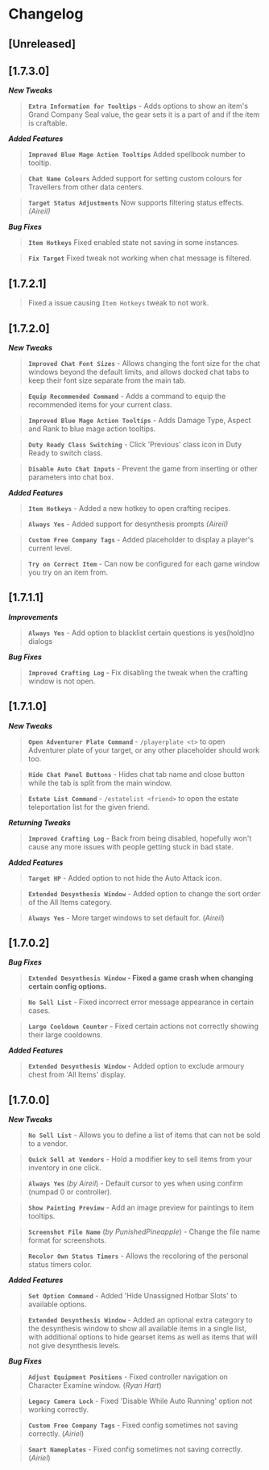 # Changelog

## [Unreleased]

## [1.7.3.0]

***New Tweaks***
> **`Extra Information for Tooltips`** - Adds options to show an item's Grand Company Seal value, the gear sets it is a part of and if the item is craftable.


***Added Features***
> **`Improved Blue Mage Action Tooltips`** Added spellbook number to tooltip.

> **`Chat Name Colours`** Added support for setting custom colours for Travellers from other data centers.

> **`Target Status Adjustments`** Now supports filtering status effects. *(Aireil)*

***Bug Fixes***
> **`Item Hotkeys`** Fixed enabled state not saving in some instances.

> **`Fix Target`** Fixed tweak not working when chat message is filtered.

## [1.7.2.1]
> Fixed a issue causing `Item Hotkeys` tweak to not work.

## [1.7.2.0]
***New Tweaks***
> **`Improved Chat Font Sizes`** - Allows changing the font size for the chat windows beyond the default limits, and allows docked chat tabs to keep their font size separate from the main tab.

> **`Equip Recommended Command`** - Adds a command to equip the recommended items for your current class.

> **`Improved Blue Mage Action Tooltips`** - Adds Damage Type, Aspect and Rank to blue mage action tooltips.

> **`Duty Ready Class Switching`** - Click 'Previous' class icon in Duty Ready to switch class.

> **`Disable Auto Chat Inputs`** - Prevent the game from inserting <flag> or other parameters into chat box.

***Added Features***
> **`Item Hotkeys`** - Added a new hotkey to open crafting recipes.

> **`Always Yes`** - Added support for desynthesis prompts *(Aireil)*

> **`Custom Free Company Tags`** - Added placeholder to display a player's current level.

> **`Try on Correct Item`** - Can now be configured for each game window you try on an item from.


## [1.7.1.1]
***Improvements***
> **`Always Yes`** - Add option to blacklist certain questions is yes(hold)no dialogs

***Bug Fixes***
> **`Improved Crafting Log`** - Fix disabling the tweak when the crafting window is not open.


## [1.7.1.0]
***New Tweaks***
> **`Open Adventurer Plate Command`** - `/playerplate <t>` to open Adventurer plate of your target, or any other placeholder should work too.

> **`Hide Chat Panel Buttons`** - Hides chat tab name and close button while the tab is split from the main window.

> **`Estate List Command`** - `/estatelist <friend>` to open the estate teleportation list for the given friend.

***Returning Tweaks***
> **`Improved Crafting Log`** - Back from being disabled, hopefully won't cause any more issues with people getting stuck in bad state.

***Added Features***
> **`Target HP`** - Added option to not hide the Auto Attack icon.

> **`Extended Desynthesis Window`** - Added option to change the sort order of the All Items category.

> **`Always Yes`** - More target windows to set default for. (*Aireil*)

## [1.7.0.2]
***Bug Fixes***
> **`Extended Desynthesis Window` - Fixed a game crash when changing certain config options.**

> **`No Sell List`** - Fixed incorrect error message appearance in certain cases.

> **`Large Cooldown Counter`** - Fixed certain actions not correctly showing their large cooldowns.

***Added Features***
> **`Extended Desynthesis Window`** - Added option to exclude armoury chest from 'All Items' display.

## [1.7.0.0]
***New Tweaks***
> **`No Sell List`** - Allows you to define a list of items that can not be sold to a vendor.

> **`Quick Sell at Vendors`** - Hold a modifier key to sell items from your inventory in one click.

> **`Always Yes`** (*by Aireil*) - Default cursor to yes when using confirm (numpad 0 or controller).

> **`Show Painting Preview`** - Add an image preview for paintings to item tooltips.

> **`Screenshot File Name`** (*by PunishedPineapple*) - Change the file name format for screenshots.

> **`Recolor Own Status Timers`** - Allows the recoloring of the personal status timers color.

***Added Features***
> **`Set Option Command`** - Added 'Hide Unassigned Hotbar Slots' to available options.

> **`Extended Desynthesis Window`** - Added an optional extra category to the desynthesis window to show all available items in a single list, with additional options to hide gearset items as well as items that will not give desynthesis levels.

***Bug Fixes***
> **`Adjust Equipment Positions`** - Fixed controller navigation on Character Examine window. (*Ryan Hart*)

> **`Legacy Camera Lock`** - Fixed 'Disable While Auto Running' option not working correctly.

> **`Custom Free Company Tags`** - Fixed config sometimes not saving correctly. (*Airiel*)

> **`Smart Nameplates`** - Fixed config sometimes not saving correctly. (*Airiel*)

